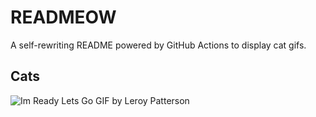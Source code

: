 # READMEOW

A self-rewriting README powered by GitHub Actions to display cat gifs.

## Cats

![Im Ready Lets Go GIF by Leroy Patterson](https://media0.giphy.com/media/CjmvTCZf2U3p09Cn0h/200.gif?cid=9acd02daq9w1tpb080ic1rty1jok4v2wbtgogogunzl9kjf9&ep=v1_gifs_search&rid=200.gif&ct=g)
